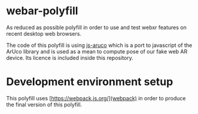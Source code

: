 # webar-polyfill
As reduced as possible polyfill in order to use and test webxr features on recent desktop web browsers.

The code of this polyfill is using [js-aruco](https://github.com/jcmellado/js-aruco) which is a port to 
javascript of the ArUco library and is used as a mean to compute pose of our fake web AR device.
Its licence is included inside this repository.

# Development environment setup

This polyfill uses [https://webpack.js.org/](webpack) in order to produce
the final version of this polyfill.


